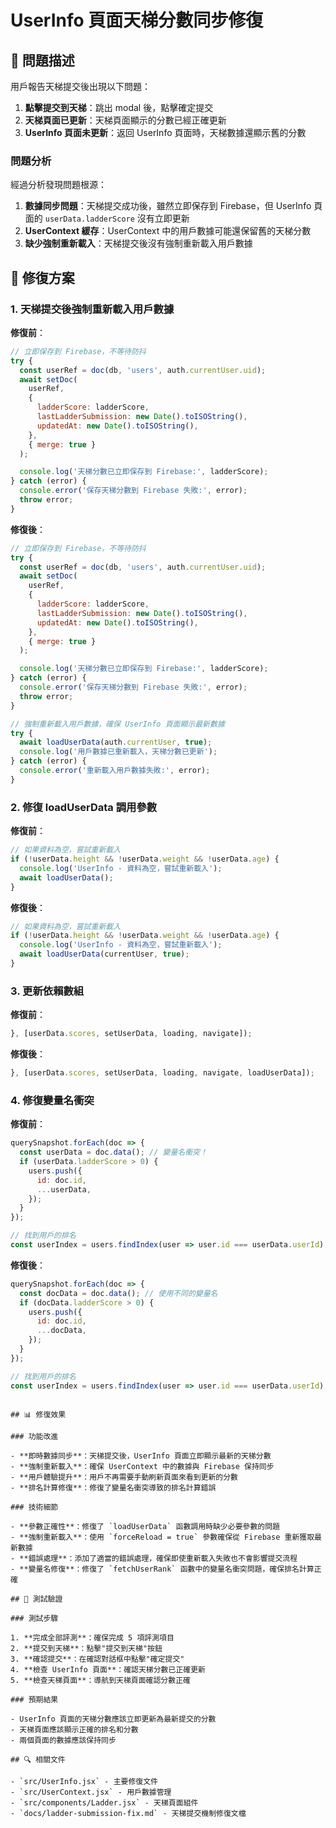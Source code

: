 # UserInfo 頁面天梯分數同步修復

## 🚨 問題描述

用戶報告天梯提交後出現以下問題：

1. **點擊提交到天梯**：跳出 modal 後，點擊確定提交
2. **天梯頁面已更新**：天梯頁面顯示的分數已經正確更新
3. **UserInfo 頁面未更新**：返回 UserInfo 頁面時，天梯數據還顯示舊的分數

### 問題分析

經過分析發現問題根源：

1. **數據同步問題**：天梯提交成功後，雖然立即保存到 Firebase，但 UserInfo 頁面的 `userData.ladderScore` 沒有立即更新
2. **UserContext 緩存**：UserContext 中的用戶數據可能還保留舊的天梯分數
3. **缺少強制重新載入**：天梯提交後沒有強制重新載入用戶數據

## 🔧 修復方案

### 1. **天梯提交後強制重新載入用戶數據**

**修復前**：

```javascript
// 立即保存到 Firebase，不等待防抖
try {
  const userRef = doc(db, 'users', auth.currentUser.uid);
  await setDoc(
    userRef,
    {
      ladderScore: ladderScore,
      lastLadderSubmission: new Date().toISOString(),
      updatedAt: new Date().toISOString(),
    },
    { merge: true }
  );

  console.log('天梯分數已立即保存到 Firebase:', ladderScore);
} catch (error) {
  console.error('保存天梯分數到 Firebase 失敗:', error);
  throw error;
}
```

**修復後**：

```javascript
// 立即保存到 Firebase，不等待防抖
try {
  const userRef = doc(db, 'users', auth.currentUser.uid);
  await setDoc(
    userRef,
    {
      ladderScore: ladderScore,
      lastLadderSubmission: new Date().toISOString(),
      updatedAt: new Date().toISOString(),
    },
    { merge: true }
  );

  console.log('天梯分數已立即保存到 Firebase:', ladderScore);
} catch (error) {
  console.error('保存天梯分數到 Firebase 失敗:', error);
  throw error;
}

// 強制重新載入用戶數據，確保 UserInfo 頁面顯示最新數據
try {
  await loadUserData(auth.currentUser, true);
  console.log('用戶數據已重新載入，天梯分數已更新');
} catch (error) {
  console.error('重新載入用戶數據失敗:', error);
}
```

### 2. **修復 loadUserData 調用參數**

**修復前**：

```javascript
// 如果資料為空，嘗試重新載入
if (!userData.height && !userData.weight && !userData.age) {
  console.log('UserInfo - 資料為空，嘗試重新載入');
  await loadUserData();
}
```

**修復後**：

```javascript
// 如果資料為空，嘗試重新載入
if (!userData.height && !userData.weight && !userData.age) {
  console.log('UserInfo - 資料為空，嘗試重新載入');
  await loadUserData(currentUser, true);
}
```

### 3. **更新依賴數組**

**修復前**：

```javascript
}, [userData.scores, setUserData, loading, navigate]);
```

**修復後**：

```javascript
}, [userData.scores, setUserData, loading, navigate, loadUserData]);
```

### 4. **修復變量名衝突**

**修復前**：

```javascript
querySnapshot.forEach(doc => {
  const userData = doc.data(); // 變量名衝突！
  if (userData.ladderScore > 0) {
    users.push({
      id: doc.id,
      ...userData,
    });
  }
});

// 找到用戶的排名
const userIndex = users.findIndex(user => user.id === userData.userId); // 這裡的 userData 是錯誤的
```

**修復後**：

```javascript
querySnapshot.forEach(doc => {
  const docData = doc.data(); // 使用不同的變量名
  if (docData.ladderScore > 0) {
    users.push({
      id: doc.id,
      ...docData,
    });
  }
});

// 找到用戶的排名
const userIndex = users.findIndex(user => user.id === userData.userId); // 現在正確引用外層的 userData
```

```

## 📊 修復效果

### 功能改進

- **即時數據同步**：天梯提交後，UserInfo 頁面立即顯示最新的天梯分數
- **強制重新載入**：確保 UserContext 中的數據與 Firebase 保持同步
- **用戶體驗提升**：用戶不再需要手動刷新頁面來看到更新的分數
- **排名計算修復**：修復了變量名衝突導致的排名計算錯誤

### 技術細節

- **參數正確性**：修復了 `loadUserData` 函數調用時缺少必要參數的問題
- **強制重新載入**：使用 `forceReload = true` 參數確保從 Firebase 重新獲取最新數據
- **錯誤處理**：添加了適當的錯誤處理，確保即使重新載入失敗也不會影響提交流程
- **變量名修復**：修復了 `fetchUserRank` 函數中的變量名衝突問題，確保排名計算正確

## 🎯 測試驗證

### 測試步驟

1. **完成全部評測**：確保完成 5 項評測項目
2. **提交到天梯**：點擊"提交到天梯"按鈕
3. **確認提交**：在確認對話框中點擊"確定提交"
4. **檢查 UserInfo 頁面**：確認天梯分數已正確更新
5. **檢查天梯頁面**：導航到天梯頁面確認分數正確

### 預期結果

- UserInfo 頁面的天梯分數應該立即更新為最新提交的分數
- 天梯頁面應該顯示正確的排名和分數
- 兩個頁面的數據應該保持同步

## 🔍 相關文件

- `src/UserInfo.jsx` - 主要修復文件
- `src/UserContext.jsx` - 用戶數據管理
- `src/components/Ladder.jsx` - 天梯頁面組件
- `docs/ladder-submission-fix.md` - 天梯提交機制修復文檔
```
